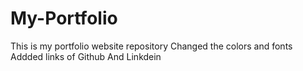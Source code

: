 # My-Portfolio
This is my portfolio website repository
Changed the colors and fonts
Addded links of Github And Linkdein
